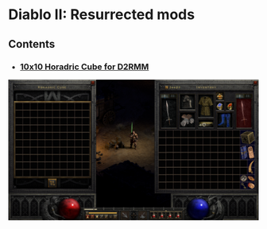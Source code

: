 # Diablo II: Resurrected mods

## Contents

- ### [10x10 Horadric Cube for D2RMM](./10x10Cube)
![](./10x10Cube/_meta/mouse.png)